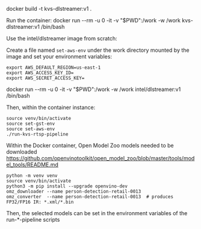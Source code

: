 
docker build -t kvs-dlstreamer:v1 .

Run the container:
docker run --rm -u 0 -it -v "$PWD":/work -w /work kvs-dlstreamer:v1 /bin/bash


Use the intel/dlstreamer image from scratch:

Create a file named `set-aws-env` under the work directory mounted by the image and set your environment variables:
```
export AWS_DEFAULT_REGION=us-east-1
export AWS_ACCESS_KEY_ID=
export AWS_SECRET_ACCESS_KEY=
```

docker run --rm -u 0 -it -v "$PWD":/work -w /work intel/dlstreamer:v1 /bin/bash


Then, within the container instance:
```
source venv/bin/activate
source set-gst-env
source set-aws-env
./run-kvs-rtsp-pipeline
```


Within the Docker container, Open Model Zoo models needed to be downloaded
https://github.com/openvinotoolkit/open_model_zoo/blob/master/tools/model_tools/README.md

```
python -m venv venv
source venv/bin/activate
python3 -m pip install --upgrade openvino-dev
omz_downloader --name person-detection-retail-0013
omz_converter  --name person-detection-retail-0013  # produces FP32/FP16 IR: *.xml/*.bin
```

Then, the selected models can be set in the environment variables of the run-*-pipeline scripts